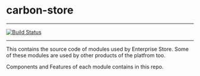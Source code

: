 # carbon-store

---

[![Build Status](https://travis-ci.org/madawas/carbon-store.svg?branch=builder)](https://travis-ci.org/madawas/carbon-store)

---

This contains the source code of modules used by Enterprise Store. Some of these modules are used by other products of the platfrom too.

Components and Features of each module contains in this repo.
